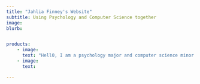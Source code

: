```yaml
---
title: "Jahlia Finney's Website"
subtitle: Using Psychology and Computer Science together
image:
blurb:


products:
    - image:
      text: "Hell0, I am a psychology major and computer science minor that is interested in fields where there are strong intersections between the two, such as: human Computer Interaction and Human Factors Psychology. On this website, you'll find my contact information as well as links to my Github and LinkedIn accounts respectively"
    - image:
      text:

---
```

